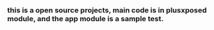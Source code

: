 ### this is a open source projects, main code is in plusxposed module, and the app module is a sample test.